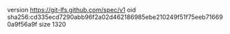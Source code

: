 version https://git-lfs.github.com/spec/v1
oid sha256:cd335ecd7290abb96f2a02d462186985ebe210249f51f75eeb716690a9f56a9f
size 1320
